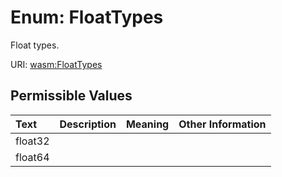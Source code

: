 
# Enum: FloatTypes

Float types.

URI: [wasm:FloatTypes](https://w3id.org/itk/wasmFloatTypes)


## Permissible Values

| Text | Description | Meaning | Other Information |
| :--- | :---: | :---: | ---: |
| float32 |  |  |  |
| float64 |  |  |  |


